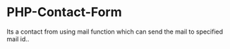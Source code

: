 # PHP-Contact-Form
Its a contact from using mail function which can send the mail to specified mail id..
